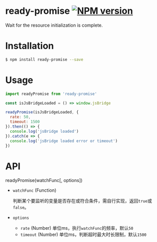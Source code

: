 # ready-promise [![NPM version](https://badge.fury.io/js/ready-promise.svg)](http://badge.fury.io/js/ready-promise)

Wait for the resource initialization is complete.

# Installation

```bash
$ npm install ready-promise --save
```

# Usage

```javascript
import readyPromise from 'ready-promise'

const isJsBridgeLoaded = () => window.jsBridge

readyPromise(isJsBridgeLoaded, {
  rate: 50,
  timeout: 1500
}).then(() => {
  console.log('jsBridge loaded')
}).catch(e => {
  console.log('jsBridge loaded error or timeout')
})
```

# API

readyPromise(watchFunc[, options])

- `watchFunc` (Function) 
  
  判断某个要监听的变量是否存在或符合条件，需自行实现，返回`true`或`false`。

- `options` 

  - `rate` (Number) 单位ms，执行`watchFunc`的频率，默认`50`
  - `timeout` (Number) 单位ms，判断超时最大时长限制，默认`1500`
